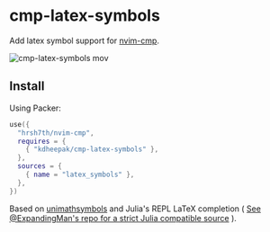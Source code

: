 # cmp-latex-symbols

Add latex symbol support for [nvim-cmp](https://github.com/hrsh7th/nvim-cmp).

![cmp-latex-symbols mov](https://user-images.githubusercontent.com/1813121/130020846-83996c11-b8a6-42a1-ac84-4b16af88a3cb.gif)

## Install

Using Packer:

```lua
use({
  "hrsh7th/nvim-cmp",
  requires = {
    { "kdheepak/cmp-latex-symbols" },
  },
  sources = {
    { name = "latex_symbols" },
  },
})
```

Based on [unimathsymbols](http://milde.users.sourceforge.net/LUCR/Math/data/unimathsymbols.txt) and Julia's REPL LaTeX completion ( [See @ExpandingMan's repo for a strict Julia compatible source](https://gitlab.com/ExpandingMan/cmp-latex/) ).
